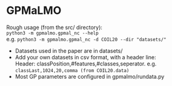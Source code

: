 # GPMaLMO
Rough usage (from the src/ directory):   
`python3 -m gpmalmo.gpmal_nc --help`  
e.g. `python3 -m gpmalmo.gpmal_nc -d COIL20 --dir "datasets/"`

* Datasets used in the paper are in datasets/
* Add your own datasets in csv format, with a header line:  
Header: classPosition,#features,#classes,seperator. e.g.  
`classLast,1024,20,comma (from COIL20.data)`
* Most GP parameters are configured in gpmalmo/rundata.py
